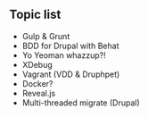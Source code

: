##  Topic list

* Gulp & Grunt
* BDD for Drupal with Behat
* Yo Yeoman whazzup?!
* XDebug
* Vagrant (VDD & Druphpet)
* Docker?
* Reveal.js
* Multi-threaded migrate (Drupal)


